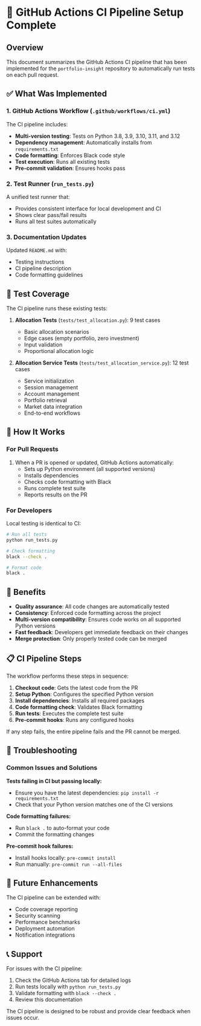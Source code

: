 # 🚀 GitHub Actions CI Pipeline Setup Complete

## Overview

This document summarizes the GitHub Actions CI pipeline that has been implemented for the `portfolio-insight` repository to automatically run tests on each pull request.

## ✅ What Was Implemented

### 1. GitHub Actions Workflow (`.github/workflows/ci.yml`)

The CI pipeline includes:

- **Multi-version testing**: Tests on Python 3.8, 3.9, 3.10, 3.11, and 3.12
- **Dependency management**: Automatically installs from `requirements.txt`
- **Code formatting**: Enforces Black code style
- **Test execution**: Runs all existing tests
- **Pre-commit validation**: Ensures hooks pass

### 2. Test Runner (`run_tests.py`)

A unified test runner that:
- Provides consistent interface for local development and CI
- Shows clear pass/fail results
- Runs all test suites automatically

### 3. Documentation Updates

Updated `README.md` with:
- Testing instructions
- CI pipeline description
- Code formatting guidelines

## 🧪 Test Coverage

The CI pipeline runs these existing tests:

1. **Allocation Tests** (`tests/test_allocation.py`): 9 test cases
   - Basic allocation scenarios
   - Edge cases (empty portfolio, zero investment)
   - Input validation
   - Proportional allocation logic

2. **Allocation Service Tests** (`tests/test_allocation_service.py`): 12 test cases
   - Service initialization
   - Session management
   - Account management
   - Portfolio retrieval
   - Market data integration
   - End-to-end workflows

## 🔧 How It Works

### For Pull Requests

1. When a PR is opened or updated, GitHub Actions automatically:
   - Sets up Python environment (all supported versions)
   - Installs dependencies
   - Checks code formatting with Black
   - Runs complete test suite
   - Reports results on the PR

### For Developers

Local testing is identical to CI:

```bash
# Run all tests
python run_tests.py

# Check formatting
black --check .

# Format code
black .
```

## 🎯 Benefits

- **Quality assurance**: All code changes are automatically tested
- **Consistency**: Enforced code formatting across the project
- **Multi-version compatibility**: Ensures code works on all supported Python versions
- **Fast feedback**: Developers get immediate feedback on their changes
- **Merge protection**: Only properly tested code can be merged

## 📋 CI Pipeline Steps

The workflow performs these steps in sequence:

1. **Checkout code**: Gets the latest code from the PR
2. **Setup Python**: Configures the specified Python version
3. **Install dependencies**: Installs all required packages
4. **Code formatting check**: Validates Black formatting
5. **Run tests**: Executes the complete test suite  
6. **Pre-commit hooks**: Runs any configured hooks

If any step fails, the entire pipeline fails and the PR cannot be merged.

## 🚨 Troubleshooting

### Common Issues and Solutions

**Tests failing in CI but passing locally:**
- Ensure you have the latest dependencies: `pip install -r requirements.txt`
- Check that your Python version matches one of the CI versions

**Code formatting failures:**
- Run `black .` to auto-format your code
- Commit the formatting changes

**Pre-commit hook failures:**
- Install hooks locally: `pre-commit install`
- Run manually: `pre-commit run --all-files`

## 🔮 Future Enhancements

The CI pipeline can be extended with:

- Code coverage reporting
- Security scanning
- Performance benchmarks
- Deployment automation
- Notification integrations

## 📞 Support

For issues with the CI pipeline:

1. Check the GitHub Actions tab for detailed logs
2. Run tests locally with `python run_tests.py`
3. Validate formatting with `black --check .`
4. Review this documentation

The CI pipeline is designed to be robust and provide clear feedback when issues occur.